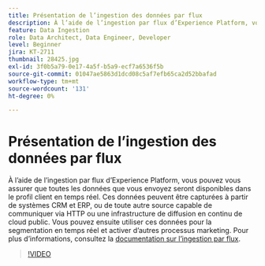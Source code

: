 ```yaml
---
title: Présentation de l’ingestion des données par flux
description: À l’aide de l’ingestion par flux d’Experience Platform, vous pouvez vous assurer que toutes les données que vous envoyez seront disponibles dans le profil client en temps réel. Ces données peuvent être capturées à partir de systèmes CRM et ERP ou de toute autre source capable de communiquer via une infrastructure de diffusion en continu HTTP ou cloud public.
feature: Data Ingestion
role: Data Architect, Data Engineer, Developer
level: Beginner
jira: KT-2711
thumbnail: 28425.jpg
exl-id: 3f0b5a79-0e17-4a5f-b5a9-ecf7a6536f5b
source-git-commit: 01047ae5863d1dcd08c5af7efb65ca2d52bbafad
workflow-type: tm+mt
source-wordcount: '131'
ht-degree: 0%

---
```


# Présentation de l’ingestion des données par flux

À l’aide de l’ingestion par flux d’Experience Platform, vous pouvez vous assurer que toutes les données que vous envoyez seront disponibles dans le profil client en temps réel. Ces données peuvent être capturées à partir de systèmes CRM et ERP, ou de toute autre source capable de communiquer via HTTP ou une infrastructure de diffusion en continu de cloud public. Vous pouvez ensuite utiliser ces données pour la segmentation en temps réel et activer d’autres processus marketing. Pour plus d’informations, consultez la [documentation sur l’ingestion par flux](https://experienceleague.adobe.com/en/docs/experience-platform/ingestion/streaming/overview).

>[!VIDEO](https://video.tv.adobe.com/v/28425?learn=on)
